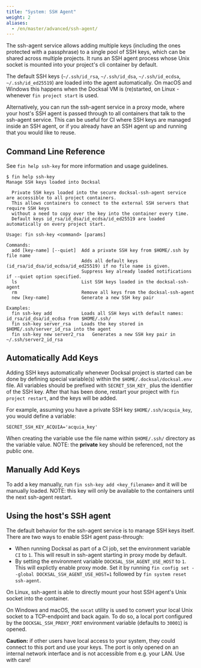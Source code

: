 ```yaml
---
title: "System: SSH Agent"
weight: 2
aliases:
  - /en/master/advanced/ssh-agent/
---
```



The ssh-agent service allows adding multiple keys (including the ones protected with a passphrase) to a single pool of 
SSH keys, which can be shared across multiple projects. It runs an SSH agent process whose Unix socket is mounted into
your project's cli container by default.

The default SSH keys (`~/.ssh/id_rsa`, `~/.ssh/id_dsa`, `~/.ssh/id_ecdsa`, `~/.ssh/id_ed25519`) are loaded into the
agent automatically. On macOS and Windows this happens when the Docksal VM is (re)started, on Linux - whenever
`fin project start` is used.

Alternatively, you can run the ssh-agent service in a proxy mode, where your host's SSH agent is passed through to all
containers that talk to the ssh-agent service. This can be useful for CI where SSH keys are managed inside an SSH agent,
or if you already have an SSH agent up and running that you would like to reuse.


## Command Line Reference

See `fin help ssh-key` for more information and usage guidelines.

```
$ fin help ssh-key
Manage SSH keys loaded into Docksal

  Private SSH keys loaded into the secure docksal-ssh-agent service are accessible to all project containers.
  This allows containers to connect to the external SSH servers that require SSH keys
  without a need to copy over the key into the container every time.
  Default keys id_rsa/id_dsa/id_ecdsa/id_ed25519 are loaded automatically on every project start.

Usage: fin ssh-key <command> [params]

Commands:
  add [key-name] [--quiet] 	Add a private SSH key from $HOME/.ssh by file name
                           	Adds all default keys (id_rsa/id_dsa/id_ecdsa/id_ed25519) if no file name is given.
                           	Suppress key already loaded notifications if --quiet option specified.
  ls                       	List SSH keys loaded in the docksal-ssh-agent
  rm                       	Remove all keys from the docksal-ssh-agent
  new [key-name]           	Generate a new SSH key pair

Examples:
  fin ssh-key add          	Loads all SSH keys with default names: id_rsa/id_dsa/id_ecdsa from $HOME/.ssh/
  fin ssh-key server_rsa   	Loads the key stored in $HOME/.ssh/server_id_rsa into the agent
  fin ssh-key new server2_rsa	Generates a new SSH key pair in ~/.ssh/server2_id_rsa
```


## Automatically Add Keys

Adding SSH keys automatically whenever Docksal project is started can be done by defining special variable(s) within
the `$HOME/.docksal/docksal.env` file. All variables should be prefixed with `SECRET_SSH_KEY_` plus the
identifier of the SSH key. After that has been done, restart your project with `fin project restart`, and the keys will be added.

For example, assuming you have a private SSH key `$HOME/.ssh/acquia_key`, you would define a variable:

```
SECRET_SSH_KEY_ACQUIA='acquia_key'
```

When creating the variable use the file name within `$HOME/.ssh/` directory as the variable value. NOTE: the **private** key should be referenced, not the public one.


## Manually Add Keys

To add a key manually, run `fin ssh-key add <key_filename>` and it will be manually loaded. NOTE: this key will only be 
available to the containers until the next ssh-agent restart.


## Using the host's SSH agent

The default behavior for the ssh-agent service is to manage SSH keys itself. There are two ways to enable SSH agent
pass-through:

  * When running Docksal as part of a CI job, set the environment variable `CI` to `1`. This will result in ssh-agent
    starting in proxy mode by default.
  * By setting the environment variable `DOCKSAL_SSH_AGENT_USE_HOST` to `1`. This will explictly enable proxy mode. Set
    it by running `fin config set --global DOCKSAL_SSH_AGENT_USE_HOST=1` followed by `fin system reset ssh-agent`.

On Linux, ssh-agent is able to directly mount your host SSH agent's Unix socket into the container.

On Windows and macOS, the `socat` utility is used to convert your local Unix socket to a TCP-endpoint and back again.
To do so, a local port configured by the `DOCKSAL_SSH_PROXY_PORT` environment variable (defaults to `30001`) is opened.

**Caution:** if other users have local access to your system, they could connect to this port and use your keys. The
port is only opened on an internal network interface and is not accessible from e.g. your LAN. Use with care!

